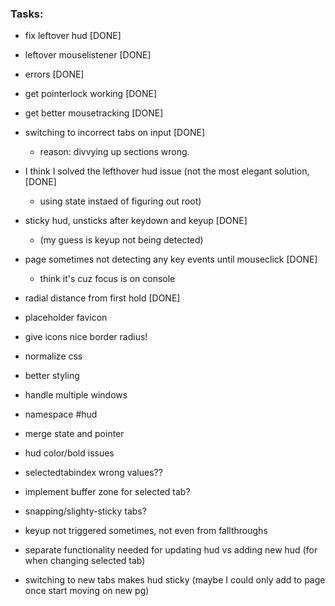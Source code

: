 ### Tasks:

- fix leftover hud [DONE]
- leftover mouselistener [DONE]
- errors [DONE]
- get pointerlock working [DONE]
- get better mousetracking [DONE]  
- switching to incorrect tabs on input [DONE]
  - reason: divvying up sections wrong.
- I think I solved the lefthover hud issue (not the most elegant solution, [DONE]
  - using state instaed of figuring out root)
- sticky hud, unsticks after keydown and keyup [DONE]
  - (my guess is keyup not being detected)
- page sometimes not detecting any key events until mouseclick [DONE]
  - think it's cuz focus is on console
- radial distance from first hold [DONE]


- placeholder favicon
- give icons nice border radius!

- normalize css
- better styling

- handle multiple windows

- namespace #hud

- merge state and pointer

- hud color/bold issues

- selectedtabindex wrong values??

- implement buffer zone for selected tab?

- snapping/slighty-sticky tabs?

- keyup not triggered sometimes, not even from fallthroughs

- separate functionality needed for updating hud vs adding new hud (for when changing selected tab)

- switching to new tabs makes hud sticky (maybe I could only add to page once start moving on new pg)